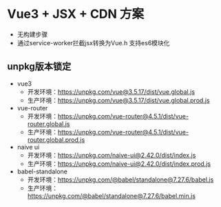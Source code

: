 # Vue3 + JSX + CDN 方案
- 无构建步骤
- 通过service-worker拦截jsx转换为Vue.h 支持es6模块化

## unpkg版本锁定

- vue3
    - 开发环境：https://unpkg.com/vue@3.5.17/dist/vue.global.js
    - 生产环境：https://unpkg.com/vue@3.5.17/dist/vue.global.prod.js
- vue-router
    - 开发环境：https://unpkg.com/vue-router@4.5.1/dist/vue-router.global.js
    - 生产环境：https://unpkg.com/vue-router@4.5.1/dist/vue-router.global.prod.js
- naive ui
    - 开发环境：https://unpkg.com/naive-ui@2.42.0/dist/index.js
    - 生产环境：https://unpkg.com/naive-ui@2.42.0/dist/index.prod.js
- babel-standalone
    - 开发环境：https://unpkg.com/@babel/standalone@7.27.6/babel.js
    - 生产环境：https://unpkg.com/@babel/standalone@7.27.6/babel.min.js
